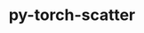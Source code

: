 ---
title: "py-torch-scatter"
layout: cache
categories: [package, develop]
meta: {"versions": ["2.0.5"], "compilers": ["apple-clang@=14.0.0", "gcc@=11.3.0", "gcc@=11.4.0"], "oss": ["ubuntu22.04", "ventura"], "platforms": ["darwin", "linux"], "targets": ["aarch64", "x86_64_v3"], "stacks": ["ml-darwin-aarch64-mps", "ml-linux-x86_64-cpu", "ml-linux-x86_64-cuda", "root"], "num_specs": 37, "num_specs_by_stack": {"ml-darwin-aarch64-mps": 9, "root": 37, "ml-linux-x86_64-cpu": 14, "ml-linux-x86_64-cuda": 14}}
spec_details: [{"hash": "u3crrqgvriqfpxcf7dhb3v3sjj2yemek", "compiler": "apple-clang@=14.0.0", "versions": ["2.0.5"], "os": "ventura", "platform": "darwin", "target": "aarch64", "variants": ["build_system=python_pip", "~cuda"], "stacks": ["ml-darwin-aarch64-mps", "root"], "size": "-", "tarball": "https://binaries.spack.io/develop/build_cache/darwin-ventura-aarch64/apple-clang-14.0.0/py-torch-scatter-2.0.5/darwin-ventura-aarch64-apple-clang-14.0.0-py-torch-scatter-2.0.5-u3crrqgvriqfpxcf7dhb3v3sjj2yemek.spack"}, {"hash": "lr5nmhwbg5qrnhb5v56qj37v5qyf74p7", "compiler": "apple-clang@=14.0.0", "versions": ["2.0.5"], "os": "ventura", "platform": "darwin", "target": "aarch64", "variants": ["build_system=python_pip", "~cuda"], "stacks": ["ml-darwin-aarch64-mps", "root"], "size": "-", "tarball": "https://binaries.spack.io/develop/build_cache/darwin-ventura-aarch64/apple-clang-14.0.0/py-torch-scatter-2.0.5/darwin-ventura-aarch64-apple-clang-14.0.0-py-torch-scatter-2.0.5-lr5nmhwbg5qrnhb5v56qj37v5qyf74p7.spack"}, {"hash": "cea5bdiuvkm2gxrabemklgb4hgd5mtww", "compiler": "apple-clang@=14.0.0", "versions": ["2.0.5"], "os": "ventura", "platform": "darwin", "target": "aarch64", "variants": ["build_system=python_pip", "~cuda"], "stacks": ["ml-darwin-aarch64-mps", "root"], "size": "-", "tarball": "https://binaries.spack.io/develop/build_cache/darwin-ventura-aarch64/apple-clang-14.0.0/py-torch-scatter-2.0.5/darwin-ventura-aarch64-apple-clang-14.0.0-py-torch-scatter-2.0.5-cea5bdiuvkm2gxrabemklgb4hgd5mtww.spack"}, {"hash": "wby7z6kv2ht2uclmcac4st7gxu3y7usk", "compiler": "apple-clang@=14.0.0", "versions": ["2.0.5"], "os": "ventura", "platform": "darwin", "target": "aarch64", "variants": ["build_system=python_pip", "~cuda"], "stacks": ["ml-darwin-aarch64-mps", "root"], "size": "-", "tarball": "https://binaries.spack.io/develop/build_cache/darwin-ventura-aarch64/apple-clang-14.0.0/py-torch-scatter-2.0.5/darwin-ventura-aarch64-apple-clang-14.0.0-py-torch-scatter-2.0.5-wby7z6kv2ht2uclmcac4st7gxu3y7usk.spack"}, {"hash": "vrqyogd4gwnzkg5jjdb6zlw62cfrsrgy", "compiler": "apple-clang@=14.0.0", "versions": ["2.0.5"], "os": "ventura", "platform": "darwin", "target": "aarch64", "variants": ["build_system=python_pip", "~cuda"], "stacks": ["ml-darwin-aarch64-mps", "root"], "size": "-", "tarball": "https://binaries.spack.io/develop/build_cache/darwin-ventura-aarch64/apple-clang-14.0.0/py-torch-scatter-2.0.5/darwin-ventura-aarch64-apple-clang-14.0.0-py-torch-scatter-2.0.5-vrqyogd4gwnzkg5jjdb6zlw62cfrsrgy.spack"}, {"hash": "p6dy4f7gi7slgyaaapdocbrxncupq36s", "compiler": "apple-clang@=14.0.0", "versions": ["2.0.5"], "os": "ventura", "platform": "darwin", "target": "aarch64", "variants": ["build_system=python_pip", "~cuda"], "stacks": ["ml-darwin-aarch64-mps", "root"], "size": "-", "tarball": "https://binaries.spack.io/develop/build_cache/darwin-ventura-aarch64/apple-clang-14.0.0/py-torch-scatter-2.0.5/darwin-ventura-aarch64-apple-clang-14.0.0-py-torch-scatter-2.0.5-p6dy4f7gi7slgyaaapdocbrxncupq36s.spack"}, {"hash": "fke22ulnvx2yzii7aeytcd456a7toamd", "compiler": "apple-clang@=14.0.0", "versions": ["2.0.5"], "os": "ventura", "platform": "darwin", "target": "aarch64", "variants": ["build_system=python_pip", "~cuda"], "stacks": ["ml-darwin-aarch64-mps", "root"], "size": "-", "tarball": "https://binaries.spack.io/develop/build_cache/darwin-ventura-aarch64/apple-clang-14.0.0/py-torch-scatter-2.0.5/darwin-ventura-aarch64-apple-clang-14.0.0-py-torch-scatter-2.0.5-fke22ulnvx2yzii7aeytcd456a7toamd.spack"}, {"hash": "5fh7y4fr46agqfgi5ndoqc6geprzehs5", "compiler": "apple-clang@=14.0.0", "versions": ["2.0.5"], "os": "ventura", "platform": "darwin", "target": "aarch64", "variants": ["build_system=python_pip", "~cuda"], "stacks": ["ml-darwin-aarch64-mps", "root"], "size": "-", "tarball": "https://binaries.spack.io/develop/build_cache/darwin-ventura-aarch64/apple-clang-14.0.0/py-torch-scatter-2.0.5/darwin-ventura-aarch64-apple-clang-14.0.0-py-torch-scatter-2.0.5-5fh7y4fr46agqfgi5ndoqc6geprzehs5.spack"}, {"hash": "t46uwldew3ljgretfhyiibswaobmmty4", "compiler": "apple-clang@=14.0.0", "versions": ["2.0.5"], "os": "ventura", "platform": "darwin", "target": "aarch64", "variants": ["build_system=python_pip", "~cuda"], "stacks": ["ml-darwin-aarch64-mps", "root"], "size": "-", "tarball": "https://binaries.spack.io/develop/build_cache/darwin-ventura-aarch64/apple-clang-14.0.0/py-torch-scatter-2.0.5/darwin-ventura-aarch64-apple-clang-14.0.0-py-torch-scatter-2.0.5-t46uwldew3ljgretfhyiibswaobmmty4.spack"}, {"hash": "p66rodb7ycg2z5gz2waqhuopl7bmy2px", "compiler": "gcc@=11.3.0", "versions": ["2.0.5"], "os": "ubuntu22.04", "platform": "linux", "target": "x86_64_v3", "variants": ["build_system=python_pip", "~cuda"], "stacks": ["ml-linux-x86_64-cpu", "root"], "size": "-", "tarball": "https://binaries.spack.io/develop/build_cache/linux-ubuntu22.04-x86_64_v3/gcc-11.3.0/py-torch-scatter-2.0.5/linux-ubuntu22.04-x86_64_v3-gcc-11.3.0-py-torch-scatter-2.0.5-p66rodb7ycg2z5gz2waqhuopl7bmy2px.spack"}, {"hash": "gbeyg3frgvpki2xk7kro6sxlg3eqdsxy", "compiler": "gcc@=11.3.0", "versions": ["2.0.5"], "os": "ubuntu22.04", "platform": "linux", "target": "x86_64_v3", "variants": ["build_system=python_pip", "+cuda"], "stacks": ["root", "ml-linux-x86_64-cuda"], "size": "-", "tarball": "https://binaries.spack.io/develop/build_cache/linux-ubuntu22.04-x86_64_v3/gcc-11.3.0/py-torch-scatter-2.0.5/linux-ubuntu22.04-x86_64_v3-gcc-11.3.0-py-torch-scatter-2.0.5-gbeyg3frgvpki2xk7kro6sxlg3eqdsxy.spack"}, {"hash": "leevif2rhogvahreg5dpbkco2g2grzjy", "compiler": "gcc@=11.3.0", "versions": ["2.0.5"], "os": "ubuntu22.04", "platform": "linux", "target": "x86_64_v3", "variants": ["build_system=python_pip", "+cuda"], "stacks": ["root", "ml-linux-x86_64-cuda"], "size": "-", "tarball": "https://binaries.spack.io/develop/build_cache/linux-ubuntu22.04-x86_64_v3/gcc-11.3.0/py-torch-scatter-2.0.5/linux-ubuntu22.04-x86_64_v3-gcc-11.3.0-py-torch-scatter-2.0.5-leevif2rhogvahreg5dpbkco2g2grzjy.spack"}, {"hash": "cknx45b5go6itmj2jz6ddnqr2xta76g6", "compiler": "gcc@=11.3.0", "versions": ["2.0.5"], "os": "ubuntu22.04", "platform": "linux", "target": "x86_64_v3", "variants": ["build_system=python_pip", "~cuda"], "stacks": ["ml-linux-x86_64-cpu", "root"], "size": "-", "tarball": "https://binaries.spack.io/develop/build_cache/linux-ubuntu22.04-x86_64_v3/gcc-11.3.0/py-torch-scatter-2.0.5/linux-ubuntu22.04-x86_64_v3-gcc-11.3.0-py-torch-scatter-2.0.5-cknx45b5go6itmj2jz6ddnqr2xta76g6.spack"}, {"hash": "g3m7y4dz462ub5chysrjwocbkxk35pxw", "compiler": "gcc@=11.3.0", "versions": ["2.0.5"], "os": "ubuntu22.04", "platform": "linux", "target": "x86_64_v3", "variants": ["build_system=python_pip", "+cuda"], "stacks": ["root", "ml-linux-x86_64-cuda"], "size": "-", "tarball": "https://binaries.spack.io/develop/build_cache/linux-ubuntu22.04-x86_64_v3/gcc-11.3.0/py-torch-scatter-2.0.5/linux-ubuntu22.04-x86_64_v3-gcc-11.3.0-py-torch-scatter-2.0.5-g3m7y4dz462ub5chysrjwocbkxk35pxw.spack"}, {"hash": "boovztn2unqn24nhzkudh36eox5pytav", "compiler": "gcc@=11.3.0", "versions": ["2.0.5"], "os": "ubuntu22.04", "platform": "linux", "target": "x86_64_v3", "variants": ["build_system=python_pip", "~cuda"], "stacks": ["ml-linux-x86_64-cpu", "root"], "size": "-", "tarball": "https://binaries.spack.io/develop/build_cache/linux-ubuntu22.04-x86_64_v3/gcc-11.3.0/py-torch-scatter-2.0.5/linux-ubuntu22.04-x86_64_v3-gcc-11.3.0-py-torch-scatter-2.0.5-boovztn2unqn24nhzkudh36eox5pytav.spack"}, {"hash": "wjg2qd5253ds5xmddbnhxztj7h6ce44b", "compiler": "gcc@=11.3.0", "versions": ["2.0.5"], "os": "ubuntu22.04", "platform": "linux", "target": "x86_64_v3", "variants": ["build_system=python_pip", "+cuda"], "stacks": ["root", "ml-linux-x86_64-cuda"], "size": "-", "tarball": "https://binaries.spack.io/develop/build_cache/linux-ubuntu22.04-x86_64_v3/gcc-11.3.0/py-torch-scatter-2.0.5/linux-ubuntu22.04-x86_64_v3-gcc-11.3.0-py-torch-scatter-2.0.5-wjg2qd5253ds5xmddbnhxztj7h6ce44b.spack"}, {"hash": "lhk7hxmlkf2tvlfntv76ohvw2aanvao6", "compiler": "gcc@=11.3.0", "versions": ["2.0.5"], "os": "ubuntu22.04", "platform": "linux", "target": "x86_64_v3", "variants": ["build_system=python_pip", "~cuda"], "stacks": ["ml-linux-x86_64-cpu", "root"], "size": "-", "tarball": "https://binaries.spack.io/develop/build_cache/linux-ubuntu22.04-x86_64_v3/gcc-11.3.0/py-torch-scatter-2.0.5/linux-ubuntu22.04-x86_64_v3-gcc-11.3.0-py-torch-scatter-2.0.5-lhk7hxmlkf2tvlfntv76ohvw2aanvao6.spack"}, {"hash": "pw2qci5o6hax7s2jnxs4y4egfjfnrvui", "compiler": "gcc@=11.3.0", "versions": ["2.0.5"], "os": "ubuntu22.04", "platform": "linux", "target": "x86_64_v3", "variants": ["build_system=python_pip", "~cuda"], "stacks": ["ml-linux-x86_64-cpu", "root"], "size": "-", "tarball": "https://binaries.spack.io/develop/build_cache/linux-ubuntu22.04-x86_64_v3/gcc-11.3.0/py-torch-scatter-2.0.5/linux-ubuntu22.04-x86_64_v3-gcc-11.3.0-py-torch-scatter-2.0.5-pw2qci5o6hax7s2jnxs4y4egfjfnrvui.spack"}, {"hash": "cf4fwwakb57t6zflkawwy33lpjohs3gu", "compiler": "gcc@=11.3.0", "versions": ["2.0.5"], "os": "ubuntu22.04", "platform": "linux", "target": "x86_64_v3", "variants": ["build_system=python_pip", "+cuda"], "stacks": ["root", "ml-linux-x86_64-cuda"], "size": "-", "tarball": "https://binaries.spack.io/develop/build_cache/linux-ubuntu22.04-x86_64_v3/gcc-11.3.0/py-torch-scatter-2.0.5/linux-ubuntu22.04-x86_64_v3-gcc-11.3.0-py-torch-scatter-2.0.5-cf4fwwakb57t6zflkawwy33lpjohs3gu.spack"}, {"hash": "65bngbsg6x2iae6vh5lufk2ql4f4dxeo", "compiler": "gcc@=11.3.0", "versions": ["2.0.5"], "os": "ubuntu22.04", "platform": "linux", "target": "x86_64_v3", "variants": ["build_system=python_pip", "+cuda"], "stacks": ["root", "ml-linux-x86_64-cuda"], "size": "-", "tarball": "https://binaries.spack.io/develop/build_cache/linux-ubuntu22.04-x86_64_v3/gcc-11.3.0/py-torch-scatter-2.0.5/linux-ubuntu22.04-x86_64_v3-gcc-11.3.0-py-torch-scatter-2.0.5-65bngbsg6x2iae6vh5lufk2ql4f4dxeo.spack"}, {"hash": "2bjm4vuxpwkemzwukvkzk6vjqxl3ro2n", "compiler": "gcc@=11.3.0", "versions": ["2.0.5"], "os": "ubuntu22.04", "platform": "linux", "target": "x86_64_v3", "variants": ["build_system=python_pip", "+cuda"], "stacks": ["root", "ml-linux-x86_64-cuda"], "size": "-", "tarball": "https://binaries.spack.io/develop/build_cache/linux-ubuntu22.04-x86_64_v3/gcc-11.3.0/py-torch-scatter-2.0.5/linux-ubuntu22.04-x86_64_v3-gcc-11.3.0-py-torch-scatter-2.0.5-2bjm4vuxpwkemzwukvkzk6vjqxl3ro2n.spack"}, {"hash": "spjgklj6nidhpfwezemmpner3s35mev4", "compiler": "gcc@=11.3.0", "versions": ["2.0.5"], "os": "ubuntu22.04", "platform": "linux", "target": "x86_64_v3", "variants": ["build_system=python_pip", "~cuda"], "stacks": ["ml-linux-x86_64-cpu", "root"], "size": "-", "tarball": "https://binaries.spack.io/develop/build_cache/linux-ubuntu22.04-x86_64_v3/gcc-11.3.0/py-torch-scatter-2.0.5/linux-ubuntu22.04-x86_64_v3-gcc-11.3.0-py-torch-scatter-2.0.5-spjgklj6nidhpfwezemmpner3s35mev4.spack"}, {"hash": "7kfktgcuertjmk6ju6sxgxuowxgvxtun", "compiler": "gcc@=11.3.0", "versions": ["2.0.5"], "os": "ubuntu22.04", "platform": "linux", "target": "x86_64_v3", "variants": ["build_system=python_pip", "~cuda"], "stacks": ["ml-linux-x86_64-cpu", "root"], "size": "-", "tarball": "https://binaries.spack.io/develop/build_cache/linux-ubuntu22.04-x86_64_v3/gcc-11.3.0/py-torch-scatter-2.0.5/linux-ubuntu22.04-x86_64_v3-gcc-11.3.0-py-torch-scatter-2.0.5-7kfktgcuertjmk6ju6sxgxuowxgvxtun.spack"}, {"hash": "arwsp63hk6ynx6xkz7ghpvzr3hziwvt7", "compiler": "gcc@=11.3.0", "versions": ["2.0.5"], "os": "ubuntu22.04", "platform": "linux", "target": "x86_64_v3", "variants": ["build_system=python_pip", "+cuda"], "stacks": ["root", "ml-linux-x86_64-cuda"], "size": "-", "tarball": "https://binaries.spack.io/develop/build_cache/linux-ubuntu22.04-x86_64_v3/gcc-11.3.0/py-torch-scatter-2.0.5/linux-ubuntu22.04-x86_64_v3-gcc-11.3.0-py-torch-scatter-2.0.5-arwsp63hk6ynx6xkz7ghpvzr3hziwvt7.spack"}, {"hash": "anpxrpnx2keaw7ammi6rn6wezpabu7wq", "compiler": "gcc@=11.3.0", "versions": ["2.0.5"], "os": "ubuntu22.04", "platform": "linux", "target": "x86_64_v3", "variants": ["build_system=python_pip", "~cuda"], "stacks": ["ml-linux-x86_64-cpu", "root"], "size": "-", "tarball": "https://binaries.spack.io/develop/build_cache/linux-ubuntu22.04-x86_64_v3/gcc-11.3.0/py-torch-scatter-2.0.5/linux-ubuntu22.04-x86_64_v3-gcc-11.3.0-py-torch-scatter-2.0.5-anpxrpnx2keaw7ammi6rn6wezpabu7wq.spack"}, {"hash": "qdiu5gj2kxpnfnur7tqwhskpromaicci", "compiler": "gcc@=11.3.0", "versions": ["2.0.5"], "os": "ubuntu22.04", "platform": "linux", "target": "x86_64_v3", "variants": ["build_system=python_pip", "~cuda"], "stacks": ["ml-linux-x86_64-cpu", "root"], "size": "-", "tarball": "https://binaries.spack.io/develop/build_cache/linux-ubuntu22.04-x86_64_v3/gcc-11.3.0/py-torch-scatter-2.0.5/linux-ubuntu22.04-x86_64_v3-gcc-11.3.0-py-torch-scatter-2.0.5-qdiu5gj2kxpnfnur7tqwhskpromaicci.spack"}, {"hash": "5zemas7jr3ksxned3uthdovyjt6jn3oc", "compiler": "gcc@=11.3.0", "versions": ["2.0.5"], "os": "ubuntu22.04", "platform": "linux", "target": "x86_64_v3", "variants": ["build_system=python_pip", "+cuda"], "stacks": ["root", "ml-linux-x86_64-cuda"], "size": "-", "tarball": "https://binaries.spack.io/develop/build_cache/linux-ubuntu22.04-x86_64_v3/gcc-11.3.0/py-torch-scatter-2.0.5/linux-ubuntu22.04-x86_64_v3-gcc-11.3.0-py-torch-scatter-2.0.5-5zemas7jr3ksxned3uthdovyjt6jn3oc.spack"}, {"hash": "vsxk6c4z64ghzyg62oxrxkys5wq2c3ap", "compiler": "gcc@=11.3.0", "versions": ["2.0.5"], "os": "ubuntu22.04", "platform": "linux", "target": "x86_64_v3", "variants": ["build_system=python_pip", "+cuda"], "stacks": ["root", "ml-linux-x86_64-cuda"], "size": "-", "tarball": "https://binaries.spack.io/develop/build_cache/linux-ubuntu22.04-x86_64_v3/gcc-11.3.0/py-torch-scatter-2.0.5/linux-ubuntu22.04-x86_64_v3-gcc-11.3.0-py-torch-scatter-2.0.5-vsxk6c4z64ghzyg62oxrxkys5wq2c3ap.spack"}, {"hash": "ywxv3xn27nqox77d3sai5ax3dzq3nksd", "compiler": "gcc@=11.3.0", "versions": ["2.0.5"], "os": "ubuntu22.04", "platform": "linux", "target": "x86_64_v3", "variants": ["build_system=python_pip", "~cuda"], "stacks": ["ml-linux-x86_64-cpu", "root"], "size": "-", "tarball": "https://binaries.spack.io/develop/build_cache/linux-ubuntu22.04-x86_64_v3/gcc-11.3.0/py-torch-scatter-2.0.5/linux-ubuntu22.04-x86_64_v3-gcc-11.3.0-py-torch-scatter-2.0.5-ywxv3xn27nqox77d3sai5ax3dzq3nksd.spack"}, {"hash": "frztthmupvuowr2q2ppxxdfli5e6ehm7", "compiler": "gcc@=11.3.0", "versions": ["2.0.5"], "os": "ubuntu22.04", "platform": "linux", "target": "x86_64_v3", "variants": ["build_system=python_pip", "+cuda"], "stacks": ["root", "ml-linux-x86_64-cuda"], "size": "-", "tarball": "https://binaries.spack.io/develop/build_cache/linux-ubuntu22.04-x86_64_v3/gcc-11.3.0/py-torch-scatter-2.0.5/linux-ubuntu22.04-x86_64_v3-gcc-11.3.0-py-torch-scatter-2.0.5-frztthmupvuowr2q2ppxxdfli5e6ehm7.spack"}, {"hash": "zoa2j4ixiy247rjbp3zxzvee77wj7fx6", "compiler": "gcc@=11.4.0", "versions": ["2.0.5"], "os": "ubuntu22.04", "platform": "linux", "target": "x86_64_v3", "variants": ["build_system=python_pip", "~cuda"], "stacks": ["ml-linux-x86_64-cpu", "root"], "size": "-", "tarball": "https://binaries.spack.io/develop/build_cache/linux-ubuntu22.04-x86_64_v3/gcc-11.4.0/py-torch-scatter-2.0.5/linux-ubuntu22.04-x86_64_v3-gcc-11.4.0-py-torch-scatter-2.0.5-zoa2j4ixiy247rjbp3zxzvee77wj7fx6.spack"}, {"hash": "h6msps2bk7bgkfi7ojut4qq7zmvjiwsv", "compiler": "gcc@=11.4.0", "versions": ["2.0.5"], "os": "ubuntu22.04", "platform": "linux", "target": "x86_64_v3", "variants": ["build_system=python_pip", "~cuda"], "stacks": ["ml-linux-x86_64-cpu", "root"], "size": "-", "tarball": "https://binaries.spack.io/develop/build_cache/linux-ubuntu22.04-x86_64_v3/gcc-11.4.0/py-torch-scatter-2.0.5/linux-ubuntu22.04-x86_64_v3-gcc-11.4.0-py-torch-scatter-2.0.5-h6msps2bk7bgkfi7ojut4qq7zmvjiwsv.spack"}, {"hash": "zxiz2nqkh3yfzyxd7upncx62uve2kps7", "compiler": "gcc@=11.4.0", "versions": ["2.0.5"], "os": "ubuntu22.04", "platform": "linux", "target": "x86_64_v3", "variants": ["build_system=python_pip", "+cuda"], "stacks": ["root", "ml-linux-x86_64-cuda"], "size": "-", "tarball": "https://binaries.spack.io/develop/build_cache/linux-ubuntu22.04-x86_64_v3/gcc-11.4.0/py-torch-scatter-2.0.5/linux-ubuntu22.04-x86_64_v3-gcc-11.4.0-py-torch-scatter-2.0.5-zxiz2nqkh3yfzyxd7upncx62uve2kps7.spack"}, {"hash": "5edojkxwaak4w3ajcexxszdt5liqvbhc", "compiler": "gcc@=11.4.0", "versions": ["2.0.5"], "os": "ubuntu22.04", "platform": "linux", "target": "x86_64_v3", "variants": ["build_system=python_pip", "~cuda"], "stacks": ["ml-linux-x86_64-cpu", "root"], "size": "-", "tarball": "https://binaries.spack.io/develop/build_cache/linux-ubuntu22.04-x86_64_v3/gcc-11.4.0/py-torch-scatter-2.0.5/linux-ubuntu22.04-x86_64_v3-gcc-11.4.0-py-torch-scatter-2.0.5-5edojkxwaak4w3ajcexxszdt5liqvbhc.spack"}, {"hash": "r2w7odztopnfmq363r3vkbxslgktgi4k", "compiler": "gcc@=11.4.0", "versions": ["2.0.5"], "os": "ubuntu22.04", "platform": "linux", "target": "x86_64_v3", "variants": ["build_system=python_pip", "+cuda"], "stacks": ["root", "ml-linux-x86_64-cuda"], "size": "-", "tarball": "https://binaries.spack.io/develop/build_cache/linux-ubuntu22.04-x86_64_v3/gcc-11.4.0/py-torch-scatter-2.0.5/linux-ubuntu22.04-x86_64_v3-gcc-11.4.0-py-torch-scatter-2.0.5-r2w7odztopnfmq363r3vkbxslgktgi4k.spack"}, {"hash": "addbbm2yztd77uhk2j35cpbgvogbgqwa", "compiler": "gcc@=11.4.0", "versions": ["2.0.5"], "os": "ubuntu22.04", "platform": "linux", "target": "x86_64_v3", "variants": ["build_system=python_pip", "+cuda"], "stacks": ["root", "ml-linux-x86_64-cuda"], "size": "-", "tarball": "https://binaries.spack.io/develop/build_cache/linux-ubuntu22.04-x86_64_v3/gcc-11.4.0/py-torch-scatter-2.0.5/linux-ubuntu22.04-x86_64_v3-gcc-11.4.0-py-torch-scatter-2.0.5-addbbm2yztd77uhk2j35cpbgvogbgqwa.spack"}, {"hash": "r7xzom26p2ws6w24f7qx4sebssuz325u", "compiler": "gcc@=11.4.0", "versions": ["2.0.5"], "os": "ubuntu22.04", "platform": "linux", "target": "x86_64_v3", "variants": ["build_system=python_pip", "~cuda"], "stacks": ["ml-linux-x86_64-cpu", "root"], "size": "-", "tarball": "https://binaries.spack.io/develop/build_cache/linux-ubuntu22.04-x86_64_v3/gcc-11.4.0/py-torch-scatter-2.0.5/linux-ubuntu22.04-x86_64_v3-gcc-11.4.0-py-torch-scatter-2.0.5-r7xzom26p2ws6w24f7qx4sebssuz325u.spack"}]
---